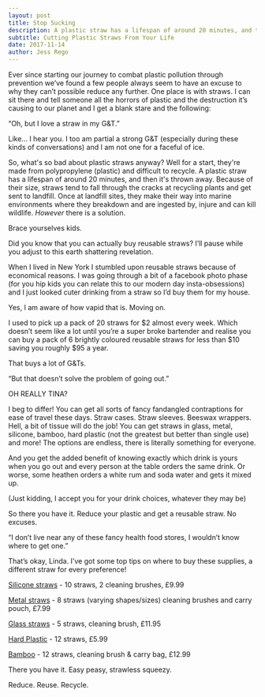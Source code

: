 ```yaml
---
layout: post
title: Stop Sucking
description: A plastic straw has a lifespan of around 20 minutes, and then it's thrown away, heading for landfill. But there is a solution, and it's an easy one.
subtitle: Cutting Plastic Straws From Your Life
date: 2017-11-14
author: Jess Rego
---
```


[silicone]: https://www.amazon.co.uk/JUSLIN-Reusable-Silicone-Drinking-Cleaning/dp/B071Z4PR2Q/ref=sr_1_1_sspa?ie=UTF8&qid=1511879048&sr=8-1-spons&keywords=reusable+straw&psc=1
[metal]: https://www.amazon.co.uk/Stainless-Tumblers-SENHAI-Drinking-Cleaning/dp/B06XFSG3H8/ref=sr_1_5?ie=UTF8&qid=1511879272&sr=8-5&keywords=metal+straw
[glass]: https://www.amazon.co.uk/STRAWGRACE-Handmade-Colored-Glass-Straws/dp/B072PP8C53/ref=sr_1_2?ie=UTF8&qid=1511878974&sr=8-2&keywords=B01FFQALDY%7CB01FFQAO8Q%7CB01GG9L3UO%7CB01GG9L5PC%7CB0711VBLGT%7CB0719M7LRF%7CB071HY4MNJ%7CB071S9VZWS%7CB07236TM87%7CB0728DG154%7CB072PP8C53
[hard]: https://www.amazon.co.uk/Dakoufish-Reusable-Plastic-Drinking-YDS002-mix/dp/B06XY3PR98/ref=sr_1_14?ie=UTF8&qid=1511879048&sr=8-14&keywords=reusable+straw
[bamboo]: https://www.amazon.co.uk/Reusable-Drinking-Biodegradable-Centimeter-Bambaw/dp/B072FBHPVB/ref=sr_1_2?ie=UTF8&qid=1511879007&sr=8-2&keywords=bamboo+straw

Ever since starting our journey to combat plastic pollution through prevention we’ve found a few people always seem to have an excuse to why they can’t possible reduce any further. One place is with straws. I can sit there and tell someone all the horrors of plastic and the destruction it’s causing to our planet and I get a blank stare and the following:

“Oh, but I love a straw in my G&T.”

Like… I hear you. I too am partial a strong G&T (especially during these kinds of conversations) and I am not one for a faceful of ice.

So, what's so bad about plastic straws anyway? Well for a start, they're made from polypropylene (plastic) and difficult to recycle. A plastic straw has a lifespan of around 20 minutes, and then it's thrown away. Because of their size, straws tend to fall through the cracks at recycling plants and get sent to landfill. Once at landfill sites, they make their way into marine environments where they breakdown and are ingested by, injure and can kill wildlife. *However* there is a solution.

Brace yourselves kids.

Did you know that you can actually buy reusable straws? I’ll pause while you adjust to this earth shattering revelation.

When I lived in New York I stumbled upon reusable straws because of economical reasons. I was going through a bit of a facebook photo phase (for you hip kids you can relate this to our modern day insta-obsessions) and I just looked cuter drinking from a straw so I’d buy them for my house.

Yes, I am aware of how vapid that is. Moving on.

I used to pick up a pack of 20 straws for $2 almost every week. Which doesn’t seem like a lot until you’re a super broke bartender and realise you can buy a pack of 6 brightly coloured reusable straws for less than $10 saving you roughly $95 a year.

That buys a lot of G&Ts.

“But that doesn’t solve the problem of going out.”

OH REALLY TINA?

I beg to differ! You can get all sorts of fancy fandangled contraptions for ease of travel these days. Straw cases. Straw sleeves. Beeswax wrappers. Hell, a bit of tissue will do the job! You can get straws in glass, metal, silicone, bamboo, hard plastic (not the greatest but better than single use) and more! The options are endless, there is literally something for everyone.

And you get the added benefit of knowing exactly which drink is yours when you go out and every person at the table orders the same drink. Or worse, some heathen orders a white rum and soda water and gets it mixed up.

(Just kidding, I accept you for your drink choices, whatever they may be)

So there you have it. Reduce your plastic and get a reusable straw. No excuses.

“I don’t live near any of these fancy health food stores, I wouldn’t know where to get one.”

That’s okay, Linda. I’ve got some top tips on where to buy these supplies, a different straw for every preference!


[Silicone straws][silicone] - 10 straws, 2 cleaning brushes, £9.99

[Metal straws][metal] - 8 straws (varying shapes/sizes) cleaning brushes and carry pouch, £7.99

[Glass straws][glass] - 5 straws, cleaning brush, £11.95

[Hard Plastic][hard] - 12 straws, £5.99  

[Bamboo][bamboo] - 12 straws, cleaning brush & carry bag, £12.99

There you have it. Easy peasy, strawless squeezy.

Reduce. Reuse. Recycle.
